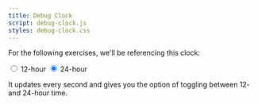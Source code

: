 ```yaml
---
title: Debug Clock
script: debug-clock.js
styles: debug-clock.css
---
```


For the following exercises, we'll be referencing this clock:

<div id="clock">
    <div id="display"></div>
    <div id="options">
        <label>
            <input type="radio" name="convention" id="twelve" value="twelve">
            <span>12-hour</span>
        </label>
        <label>
            <input type="radio" name="convention" id="twenty-four" value="twenty-four" checked>
            <span>24-hour</span>
        </label>
    </div>
</div>

It updates every second and gives you the option of toggling between 12- and 24-hour time.